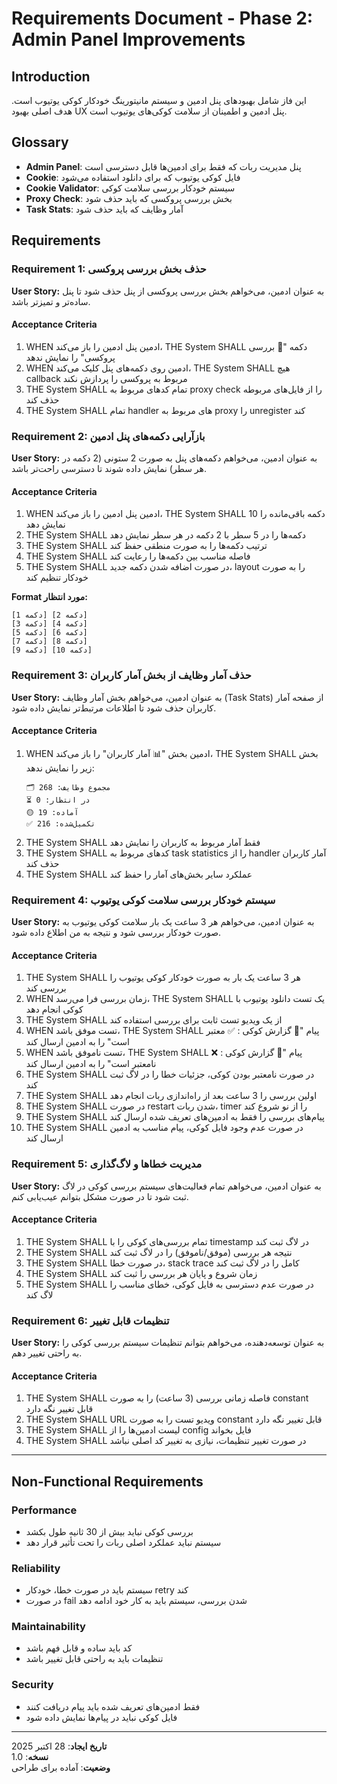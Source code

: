 # Requirements Document - Phase 2: Admin Panel Improvements

## Introduction

این فاز شامل بهبودهای پنل ادمین و سیستم مانیتورینگ خودکار کوکی یوتیوب است. هدف اصلی بهبود UX پنل ادمین و اطمینان از سلامت کوکی‌های یوتیوب است.

## Glossary

- **Admin Panel**: پنل مدیریت ربات که فقط برای ادمین‌ها قابل دسترسی است
- **Cookie**: فایل کوکی یوتیوب که برای دانلود استفاده می‌شود
- **Cookie Validator**: سیستم خودکار بررسی سلامت کوکی
- **Proxy Check**: بخش بررسی پروکسی که باید حذف شود
- **Task Stats**: آمار وظایف که باید حذف شود

## Requirements

### Requirement 1: حذف بخش بررسی پروکسی

**User Story:** به عنوان ادمین، می‌خواهم بخش بررسی پروکسی از پنل حذف شود تا پنل ساده‌تر و تمیزتر باشد.

#### Acceptance Criteria

1. WHEN ادمین پنل ادمین را باز می‌کند، THE System SHALL دکمه "🔌 بررسی پروکسی" را نمایش ندهد
2. WHEN ادمین روی دکمه‌های پنل کلیک می‌کند، THE System SHALL هیچ callback مربوط به پروکسی را پردازش نکند
3. THE System SHALL تمام کدهای مربوط به proxy check را از فایل‌های مربوطه حذف کند
4. THE System SHALL تمام handler های مربوط به proxy را unregister کند

### Requirement 2: بازآرایی دکمه‌های پنل ادمین

**User Story:** به عنوان ادمین، می‌خواهم دکمه‌های پنل به صورت 2 ستونی (2 دکمه در هر سطر) نمایش داده شوند تا دسترسی راحت‌تر باشد.

#### Acceptance Criteria

1. WHEN ادمین پنل ادمین را باز می‌کند، THE System SHALL 10 دکمه باقی‌مانده را نمایش دهد
2. THE System SHALL دکمه‌ها را در 5 سطر با 2 دکمه در هر سطر نمایش دهد
3. THE System SHALL ترتیب دکمه‌ها را به صورت منطقی حفظ کند
4. THE System SHALL فاصله مناسب بین دکمه‌ها را رعایت کند
5. THE System SHALL در صورت اضافه شدن دکمه جدید، layout را به صورت خودکار تنظیم کند

**Format مورد انتظار:**
```
[دکمه 1] [دکمه 2]
[دکمه 3] [دکمه 4]
[دکمه 5] [دکمه 6]
[دکمه 7] [دکمه 8]
[دکمه 9] [دکمه 10]
```

### Requirement 3: حذف آمار وظایف از بخش آمار کاربران

**User Story:** به عنوان ادمین، می‌خواهم بخش آمار وظایف (Task Stats) از صفحه آمار کاربران حذف شود تا اطلاعات مرتبط‌تر نمایش داده شود.

#### Acceptance Criteria

1. WHEN ادمین بخش "📊 آمار کاربران" را باز می‌کند، THE System SHALL بخش زیر را نمایش ندهد:
   ```
   🗂 مجموع وظایف: 268
   ⏳ در انتظار: 0
   🟡 آماده: 19
   ✅ تکمیل‌شده: 216
   ```
2. THE System SHALL فقط آمار مربوط به کاربران را نمایش دهد
3. THE System SHALL کدهای مربوط به task statistics را از handler آمار کاربران حذف کند
4. THE System SHALL عملکرد سایر بخش‌های آمار را حفظ کند

### Requirement 4: سیستم خودکار بررسی سلامت کوکی یوتیوب

**User Story:** به عنوان ادمین، می‌خواهم هر 3 ساعت یک بار سلامت کوکی یوتیوب به صورت خودکار بررسی شود و نتیجه به من اطلاع داده شود.

#### Acceptance Criteria

1. THE System SHALL هر 3 ساعت یک بار به صورت خودکار کوکی یوتیوب را بررسی کند
2. WHEN زمان بررسی فرا می‌رسد، THE System SHALL یک تست دانلود یوتیوب با کوکی انجام دهد
3. THE System SHALL از یک ویدیو تست ثابت برای بررسی استفاده کند
4. WHEN تست موفق باشد، THE System SHALL پیام "🌟 گزارش کوکی : ✅ معتبر است" را به ادمین ارسال کند
5. WHEN تست ناموفق باشد، THE System SHALL پیام "🌟 گزارش کوکی : ❌ نامعتبر است" را به ادمین ارسال کند
6. THE System SHALL در صورت نامعتبر بودن کوکی، جزئیات خطا را در لاگ ثبت کند
7. THE System SHALL اولین بررسی را 3 ساعت بعد از راه‌اندازی ربات انجام دهد
8. THE System SHALL در صورت restart شدن ربات، timer را از نو شروع کند
9. THE System SHALL پیام‌های بررسی را فقط به ادمین‌های تعریف شده ارسال کند
10. THE System SHALL در صورت عدم وجود فایل کوکی، پیام مناسب به ادمین ارسال کند

### Requirement 5: مدیریت خطاها و لاگ‌گذاری

**User Story:** به عنوان ادمین، می‌خواهم تمام فعالیت‌های سیستم بررسی کوکی در لاگ ثبت شود تا در صورت مشکل بتوانم عیب‌یابی کنم.

#### Acceptance Criteria

1. THE System SHALL تمام بررسی‌های کوکی را با timestamp در لاگ ثبت کند
2. THE System SHALL نتیجه هر بررسی (موفق/ناموفق) را در لاگ ثبت کند
3. THE System SHALL در صورت خطا، stack trace کامل را در لاگ ثبت کند
4. THE System SHALL زمان شروع و پایان هر بررسی را ثبت کند
5. THE System SHALL در صورت عدم دسترسی به فایل کوکی، خطای مناسب را لاگ کند

### Requirement 6: تنظیمات قابل تغییر

**User Story:** به عنوان توسعه‌دهنده، می‌خواهم بتوانم تنظیمات سیستم بررسی کوکی را به راحتی تغییر دهم.

#### Acceptance Criteria

1. THE System SHALL فاصله زمانی بررسی (3 ساعت) را به صورت constant قابل تغییر نگه دارد
2. THE System SHALL URL ویدیو تست را به صورت constant قابل تغییر نگه دارد
3. THE System SHALL لیست ادمین‌ها را از config فایل بخواند
4. THE System SHALL در صورت تغییر تنظیمات، نیازی به تغییر کد اصلی نباشد

---

## Non-Functional Requirements

### Performance
- بررسی کوکی نباید بیش از 30 ثانیه طول بکشد
- سیستم نباید عملکرد اصلی ربات را تحت تأثیر قرار دهد

### Reliability
- سیستم باید در صورت خطا، خودکار retry کند
- در صورت fail شدن بررسی، سیستم باید به کار خود ادامه دهد

### Maintainability
- کد باید ساده و قابل فهم باشد
- تنظیمات باید به راحتی قابل تغییر باشد

### Security
- فقط ادمین‌های تعریف شده باید پیام دریافت کنند
- فایل کوکی نباید در پیام‌ها نمایش داده شود

---

**تاریخ ایجاد**: 28 اکتبر 2025  
**نسخه**: 1.0  
**وضعیت**: آماده برای طراحی